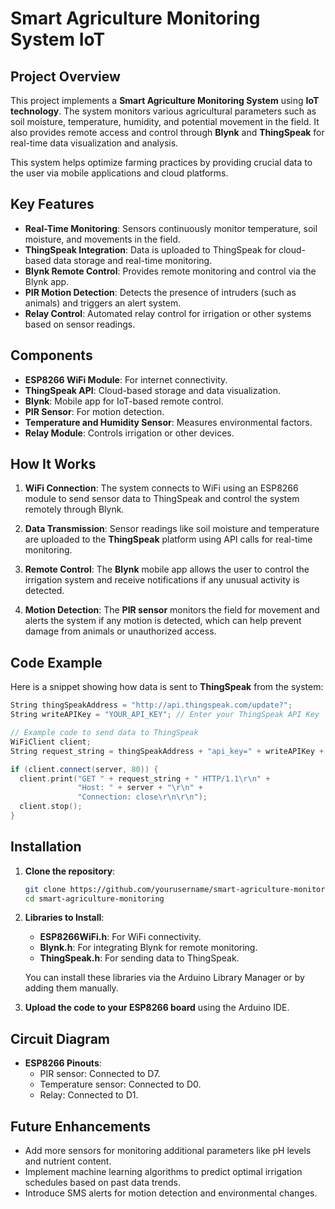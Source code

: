 # Smart Agriculture Monitoring System IoT

## Project Overview

This project implements a **Smart Agriculture Monitoring System** using **IoT technology**. The system monitors various agricultural parameters such as soil moisture, temperature, humidity, and potential movement in the field. It also provides remote access and control through **Blynk** and **ThingSpeak** for real-time data visualization and analysis. 

This system helps optimize farming practices by providing crucial data to the user via mobile applications and cloud platforms.

## Key Features

- **Real-Time Monitoring**: Sensors continuously monitor temperature, soil moisture, and movements in the field.
- **ThingSpeak Integration**: Data is uploaded to ThingSpeak for cloud-based data storage and real-time monitoring.
- **Blynk Remote Control**: Provides remote monitoring and control via the Blynk app.
- **PIR Motion Detection**: Detects the presence of intruders (such as animals) and triggers an alert system.
- **Relay Control**: Automated relay control for irrigation or other systems based on sensor readings.

## Components

- **ESP8266 WiFi Module**: For internet connectivity.
- **ThingSpeak API**: Cloud-based storage and data visualization.
- **Blynk**: Mobile app for IoT-based remote control.
- **PIR Sensor**: For motion detection.
- **Temperature and Humidity Sensor**: Measures environmental factors.
- **Relay Module**: Controls irrigation or other devices.
  
## How It Works

1. **WiFi Connection**:
   The system connects to WiFi using an ESP8266 module to send sensor data to ThingSpeak and control the system remotely through Blynk.
   
2. **Data Transmission**:
   Sensor readings like soil moisture and temperature are uploaded to the **ThingSpeak** platform using API calls for real-time monitoring.
   
3. **Remote Control**:
   The **Blynk** mobile app allows the user to control the irrigation system and receive notifications if any unusual activity is detected.

4. **Motion Detection**:
   The **PIR sensor** monitors the field for movement and alerts the system if any motion is detected, which can help prevent damage from animals or unauthorized access.

## Code Example

Here is a snippet showing how data is sent to **ThingSpeak** from the system:

```cpp
String thingSpeakAddress = "http://api.thingspeak.com/update?";
String writeAPIKey = "YOUR_API_KEY"; // Enter your ThingSpeak API Key

// Example code to send data to ThingSpeak
WiFiClient client;
String request_string = thingSpeakAddress + "api_key=" + writeAPIKey + "&field1=" + String(temperature) + "&field2=" + String(soilMoisture);

if (client.connect(server, 80)) {
  client.print("GET " + request_string + " HTTP/1.1\r\n" +
               "Host: " + server + "\r\n" +
               "Connection: close\r\n\r\n");
  client.stop();
}
```

## Installation

1. **Clone the repository**:

   ```bash
   git clone https://github.com/yourusername/smart-agriculture-monitoring.git
   cd smart-agriculture-monitoring
   ```

2. **Libraries to Install**:
   - **ESP8266WiFi.h**: For WiFi connectivity.
   - **Blynk.h**: For integrating Blynk for remote monitoring.
   - **ThingSpeak.h**: For sending data to ThingSpeak.

   You can install these libraries via the Arduino Library Manager or by adding them manually.

3. **Upload the code to your ESP8266 board** using the Arduino IDE.

## Circuit Diagram

- **ESP8266 Pinouts**:
   - PIR sensor: Connected to D7.
   - Temperature sensor: Connected to D0.
   - Relay: Connected to D1.

## Future Enhancements

- Add more sensors for monitoring additional parameters like pH levels and nutrient content.
- Implement machine learning algorithms to predict optimal irrigation schedules based on past data trends.
- Introduce SMS alerts for motion detection and environmental changes.
